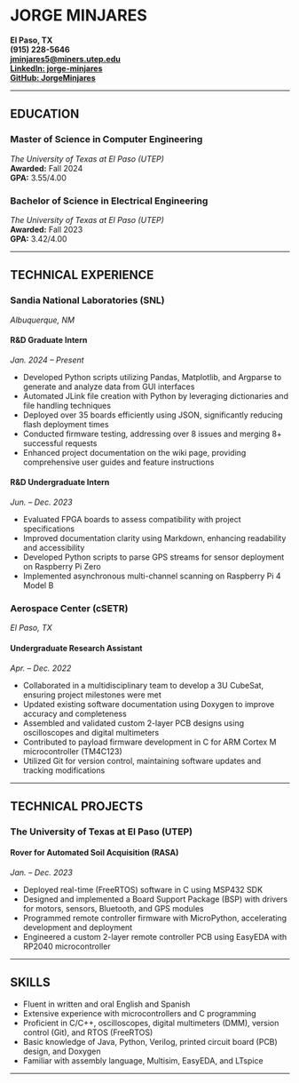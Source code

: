# JORGE MINJARES

**El Paso, TX**  
**(915) 228-5646**  
**[jminjares5@miners.utep.edu](mailto:jminjares5@miners.utep.edu)**  
**[LinkedIn: jorge-minjares](https://www.linkedin.com/in/jorge-minjares)**  
**[GitHub: JorgeMinjares](https://github.com/JorgeMinjares)**  

---

## EDUCATION

### Master of Science in Computer Engineering  
*The University of Texas at El Paso (UTEP)*  
**Awarded:** Fall 2024  
**GPA:** 3.55/4.00  

### Bachelor of Science in Electrical Engineering  
*The University of Texas at El Paso (UTEP)*  
**Awarded:** Fall 2023  
**GPA:** 3.42/4.00  

---

## TECHNICAL EXPERIENCE

### Sandia National Laboratories (SNL)  
*Albuquerque, NM*  
#### R&D Graduate Intern  
*Jan. 2024 – Present*  
- Developed Python scripts utilizing Pandas, Matplotlib, and Argparse to generate and analyze data from GUI interfaces  
- Automated JLink file creation with Python by leveraging dictionaries and file handling techniques
- Deployed over 35 boards efficiently using JSON, significantly reducing flash deployment times  
- Conducted firmware testing, addressing over 8 issues and merging 8+ successful requests  
- Enhanced project documentation on the wiki page, providing comprehensive user guides and feature instructions  

#### R&D Undergraduate Intern  
*Jun. – Dec. 2023*  
- Evaluated FPGA boards to assess compatibility with project specifications  
- Improved documentation clarity using Markdown, enhancing readability and accessibility  
- Developed Python scripts to parse GPS streams for sensor deployment on Raspberry Pi Zero  
- Implemented asynchronous multi-channel scanning on Raspberry Pi 4 Model B  

### Aerospace Center (cSETR)  
*El Paso, TX*  
#### Undergraduate Research Assistant  
*Apr. – Dec. 2022*  
- Collaborated in a multidisciplinary team to develop a 3U CubeSat, ensuring project milestones were met  
- Updated existing software documentation using Doxygen to improve accuracy and completeness  
- Assembled and validated custom 2-layer PCB designs using oscilloscopes and digital multimeters  
- Contributed to payload firmware development in C for ARM Cortex M microcontroller (TM4C123)  
- Utilized Git for version control, maintaining software updates and tracking modifications  

---

## TECHNICAL PROJECTS

### The University of Texas at El Paso (UTEP)  
#### Rover for Automated Soil Acquisition (RASA)  
*Jan. – Dec. 2023*  
- Deployed real-time (FreeRTOS) software in C using MSP432 SDK  
- Designed and implemented a Board Support Package (BSP) with drivers for motors, sensors, Bluetooth, and GPS modules  
- Programmed remote controller firmware with MicroPython, accelerating development and deployment  
- Engineered a custom 2-layer remote controller PCB using EasyEDA with RP2040 microcontroller  

---

## SKILLS
- Fluent in written and oral English and Spanish  
- Extensive experience with microcontrollers and C programming  
- Proficient in C/C++, oscilloscopes, digital multimeters (DMM), version control (Git), and RTOS (FreeRTOS)  
- Basic knowledge of Java, Python, Verilog, printed circuit board (PCB) design, and Doxygen  
- Familiar with assembly language, Multisim, EasyEDA, and LTspice  

---